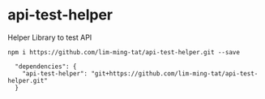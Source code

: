 # api-test-helper
Helper Library to test API

```
npm i https://github.com/lim-ming-tat/api-test-helper.git --save
```

```
  "dependencies": {
    "api-test-helper": "git+https://github.com/lim-ming-tat/api-test-helper.git"
  }
  ```